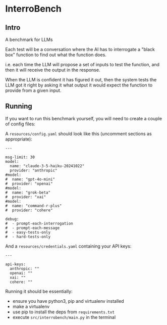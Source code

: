 # InterroBench

## Intro

A benchmark for LLMs

Each test will be a conversation where the AI has to interrogate a "black box"
function to find out what the function does.

i.e. each time the LLM will propose a set of inputs to test the function, and
then it will receive the output in the response.

When the LLM is confident it has figured it out, then the system tests the LLM
got it right by asking it what output it would expect the function to provide
from a given input.

## Running

If you want to run this benchmark yourself, you will need to create a couple of config files:

A `resources/config.yaml` should look like this (uncomment sections as appropriate):
```
---

msg-limit: 30
model:
  name: "claude-3-5-haiku-20241022"
  provider: "anthropic"
#model:
#  name: "gpt-4o-mini"
#  provider: "openai"
#model:
#  name: "grok-beta"
#  provider: "xai"
#model:
#  name: "command-r-plus"
#  provider: "cohere"
  
debug:
#  - prompt-each-interrogation
#  - prompt-each-message
#  - easy-tests-only
#  - hard-tests-only

```

And a `resources/credentials.yaml` containing your API keys:
```
---

api-keys:
  anthropic: ""
  openai: ""
  xai: ""
  cohere: ""

```

Running it should be essentially:
- ensure you have python3, pip and virtualenv installed
- make a virtualenv
- use pip to install the deps from `requirements.txt`
- execute `src/interrobench/main.py` in the terminal

